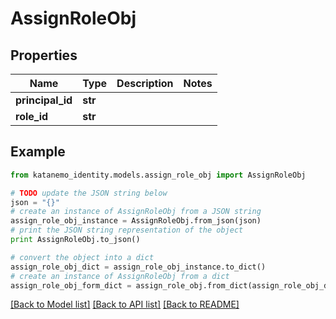 # AssignRoleObj


## Properties
Name | Type | Description | Notes
------------ | ------------- | ------------- | -------------
**principal_id** | **str** |  | 
**role_id** | **str** |  | 

## Example

```python
from katanemo_identity.models.assign_role_obj import AssignRoleObj

# TODO update the JSON string below
json = "{}"
# create an instance of AssignRoleObj from a JSON string
assign_role_obj_instance = AssignRoleObj.from_json(json)
# print the JSON string representation of the object
print AssignRoleObj.to_json()

# convert the object into a dict
assign_role_obj_dict = assign_role_obj_instance.to_dict()
# create an instance of AssignRoleObj from a dict
assign_role_obj_form_dict = assign_role_obj.from_dict(assign_role_obj_dict)
```
[[Back to Model list]](../README.md#documentation-for-models) [[Back to API list]](../README.md#documentation-for-api-endpoints) [[Back to README]](../README.md)


